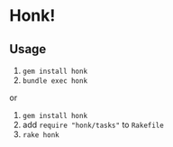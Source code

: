 # Honk!

## Usage

1. `gem install honk`
2. `bundle exec honk`

or

1. `gem install honk`
2. add `require "honk/tasks"` to `Rakefile`
3. `rake honk`
